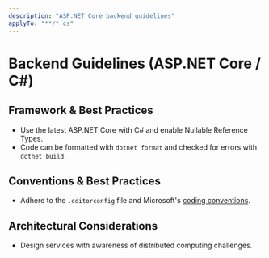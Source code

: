 ```yaml
---
description: "ASP.NET Core backend guidelines"
applyTo: "**/*.cs"
---
```


# Backend Guidelines (ASP.NET Core / C#)

## Framework & Best Practices

- Use the latest ASP.NET Core with C# and enable Nullable Reference Types.
- Code can be formatted with `dotnet format` and checked for errors with `dotnet build`.

## Conventions & Best Practices

- Adhere to the `.editorconfig` file and Microsoft's [coding conventions](https://learn.microsoft.com/en-us/dotnet/csharp/fundamentals/coding-style/coding-conventions).

## Architectural Considerations

- Design services with awareness of distributed computing challenges.
